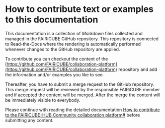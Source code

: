 # How to contribute text or examples to this documentation

This documentation is a collection of *Markdown* files collected and managed in the FAIRiCUBE GitHub repository.
This repository is connected to Read-the-Docs where the rendering is automatically performed whenever changes to the GitHub repository are applied.

To contribute you can checkout the content of the [https://github.com/FAIRiCUBE/collaboration-platform](https://github.com/FAIRiCUBE/collaboration-platform) repository and add the information and/or examples you like to see.

Thereafter, you have to submit a merge request to the GitHub repository. This merge request will be reviewed by the responsible FAIRiCUBE member and if accepted the content will be merged.
After the merge the content will be immediately visible to everybody.

Please continue with reading the detailed documentation [How to contribute to the FAIRiCUBE-HUB Community collaboration platform#](guide/howto_readthedocs) before submitting any content.


